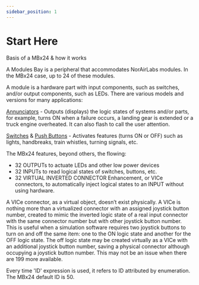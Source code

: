 ```yaml
---
sidebar_position: 1
---
```


# Start Here

Basis of a MBx24 & how it works

A Modules Bay is a peripheral that accommodates NorAirLabs modules. In the MBx24 case, up to 24 of
these modules. 

A module is a hardware part with input components, such as switches, and/or output components,
such as LEDs. There are various models and versions for many applications:

[Annunciators](https://norairlabs.com/product-category/module-bays/annunciators/) - Outputs (displays) the logic states of systems and/or parts, for example, turns ON when a failure occurs, a landing gear is extended or a truck engine overheated. It can also flash to call the user attention.

[Switches](https://norairlabs.com/product-category/module-bays/switches/) & [Push Buttons](https://norairlabs.com/product-category/module-bays/push-buttons/) - Activates features (turns ON or OFF) such as lights, handbreaks, train whistles, turning signals, etc.

The MBx24 features, beyond others, the flowing:
- 32 OUTPUTs to actuate LEDs and other low power devices
- 32 INPUTs to read logical states of switches, buttons, etc.
- 32 VIRTUAL INVERTED CONNECTOR Enhancement, or VICe connectors, to automatically inject
logical states to an INPUT without using hardware.

A VICe connector, as a virtual object, doesn’t exist physically. A VICe is nothing more than a
virtualized connector with an assigned joystick button number, created to mimic the inverted logic
state of a real input connector with the same connector number but with other joystick button
number. This is useful when a simulation software requires two joystick buttons to turn on and off
the same item: one to the ON logic state and another for the OFF logic state. The off logic state may
be created virtually as a VICe with an additional joystick button number, saving a physical
connector although occupying a joystick button number. This may not be an issue when there are
199 more available.

Every time 'ID' expression is used, it refers to ID attributed by enumeration. The MBx24 default ID is 50.
